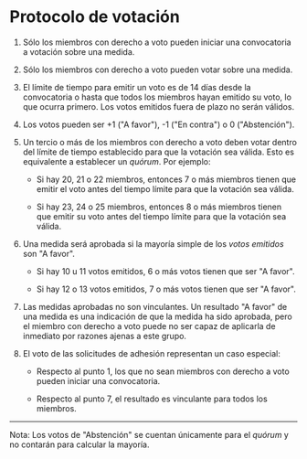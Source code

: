 Protocolo de votación
=================

1. Sólo los miembros con derecho a voto pueden iniciar una convocatoria a votación sobre una medida.

2. Sólo los miembros con derecho a voto pueden votar sobre una medida.

3. El límite de tiempo para emitir un voto es de 14 días desde la convocatoria o hasta que todos los miembros hayan emitido su voto, lo que ocurra primero. Los votos emitidos fuera de plazo no serán válidos.

4. Los votos pueden ser +1 ("A favor"), -1 ("En contra") o 0 ("Abstención").

5. Un tercio o más de los miembros con derecho a voto deben votar dentro del límite de tiempo establecido para que la votación sea válida. Esto es equivalente a establecer un *quórum*. Por ejemplo:

    - Si hay 20, 21 o 22 miembros, entonces 7 o más miembros tienen que emitir el voto antes del tiempo límite para que la votación sea válida.

    - Si hay 23, 24 o 25 miembros, entonces 8 o más miembros tienen que emitir su voto antes del tiempo límite para que la votación sea válida.

6. Una medida será aprobada si la mayoría simple de los *votos emitidos* son "A favor".

    - Si hay 10 u 11 votos emitidos, 6 o más votos tienen que ser "A favor".

    - Si hay 12 o 13 votos emitidos, 7 o más votos tienen que ser "A favor".

7. Las medidas aprobadas no son vinculantes. Un resultado "A favor" de una medida es una indicación de que la medida ha sido aprobada, pero el miembro con derecho a voto puede no ser capaz de aplicarla de inmediato por razones ajenas a este grupo. 

8. El voto de las solicitudes de adhesión representan un caso especial:

    - Respecto al punto 1, los que no sean miembros con derecho a voto pueden iniciar una convocatoria.

    - Respecto al punto 7, el resultado es vinculante para todos los miembros.

* * *

Nota: Los votos de "Abstención" se cuentan únicamente para el *quórum* y no contarán para calcular la mayoría.